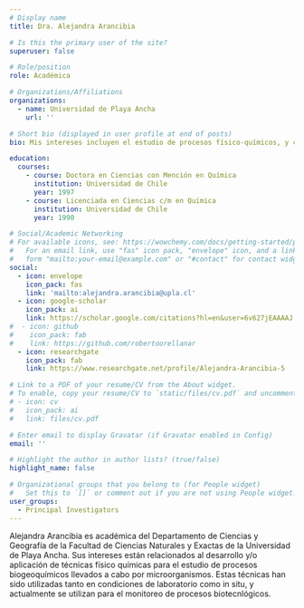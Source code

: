 ```yaml
---
# Display name
title: Dra. Alejandra Arancibia

# Is this the primary user of the site?
superuser: false

# Role/position
role: Académica 

# Organizations/Affiliations
organizations:
  - name: Universidad de Playa Ancha
    url: ''

# Short bio (displayed in user profile at end of posts)
bio: Mis intereses incluyen el estudio de procesos físico-químicos, y como estos se llevan a cabo en plataformas biológicas. 

education:
  courses:
    - course: Doctora en Ciencias con Mención en Química
      institution: Universidad de Chile
      year: 1997
    - course: Licenciada en Ciencias c/m en Química
      institution: Universidad de Chile
      year: 1990

# Social/Academic Networking
# For available icons, see: https://wowchemy.com/docs/getting-started/page-builder/#icons
#   For an email link, use "fas" icon pack, "envelope" icon, and a link in the
#   form "mailto:your-email@example.com" or "#contact" for contact widget.
social:
  - icon: envelope
    icon_pack: fas
    link: 'mailto:alejandra.arancibia@upla.cl'
  - icon: google-scholar
    icon_pack: ai
    link: https://scholar.google.com/citations?hl=en&user=6v627jEAAAAJ
#  - icon: github
#    icon_pack: fab
#    link: https://github.com/robertoorellanar
  - icon: researchgate
    icon_pack: fab
    link: https://www.researchgate.net/profile/Alejandra-Arancibia-5

# Link to a PDF of your resume/CV from the About widget.
# To enable, copy your resume/CV to `static/files/cv.pdf` and uncomment the lines below.
# - icon: cv
#   icon_pack: ai
#   link: files/cv.pdf

# Enter email to display Gravatar (if Gravatar enabled in Config)
email: ''

# Highlight the author in author lists? (true/false)
highlight_name: false

# Organizational groups that you belong to (for People widget)
#   Set this to `[]` or comment out if you are not using People widget.
user_groups:
  - Principal Investigators
---
```


Alejandra Arancibia es académica del Departamento de Ciencias y Geografía de la Facultad de Ciencias Naturales y Exactas de la Universidad de Playa Ancha. Sus intereses están relacionados al desarrollo y/o aplicación de técnicas físico químicas para el estudio de procesos biogeoquímicos llevados a cabo por microorganismos. Estas técnicas han sido utilizadas tanto en condiciones de laboratorio como in situ, y actualmente se utilizan para el monitoreo de procesos biotecnlógicos.   

